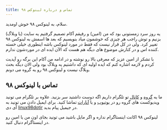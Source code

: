 ```yaml
---
title: تماس و درباره لینوکس ۹۸
---
```


سلام، به لینوکس ۹۸ خوش اومدید.

یه روز سرد زمستونی بود که من (امین) و رفیقم آکام تصمیم گرفتیم یه سایت (یا وبلاگ) بزنیم و توش راجب هر چیزی که خوشمون میاد بنویسیم که بعد ها اسمش به لینوکس ۹۸ تغییر کرد. ولی در کل قرار نیست که فقط در مورد لینوکس باشه اینطوری خیلی خسته کننده اس و در کنارش موضوع های دیگه هم هست که الآن ایده ای در موردشون ندارم.

با تشکر از امین عزیز که معرفی بالا رو نوشته و در ادامه من آکام این برگه رو آپدیت کردم و لازمه اشاره کنم که ایده اولیه ای که داشتیم یه وبلاگ بود ولی الان دیگه بحث وبلاگ نیست و لینوکس ۹۸ رو یه گروه می دونم.

## تماس با لینوکس ۹۸

ما یه [گروه](https://t.me/linux98ir) و [کانال](https://t.me/linux98dotir) تو تلگرام داریم اگه دوست داشتید سر بزنید. علاوه بر تلگرام می تونید ویدیوکست های گروه رو در [یوتیوب](https://www.youtube.com/channel/UCU_SZ-kFvJCdUdIeYh-3cGA) و یا [آپارات](https://www.aparat.com/linux98) تماشا کنید. برای ایمیل دادن می تونید به آی دی [linux98dotir](mailto:linux98dotir@gmail.com) در جیمیل پیام بدید.

لینوکس ۹۸ اکانت اینستاگرام نداره و اگر مایل باشید می تونید بجای اون من یا امین رو در اینستاگرام دنبال کنید.